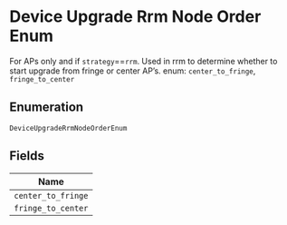 
# Device Upgrade Rrm Node Order Enum

For APs only and if `strategy`==`rrm`. Used in rrm to determine whether to start upgrade from fringe or center AP’s. enum: `center_to_fringe`, `fringe_to_center`

## Enumeration

`DeviceUpgradeRrmNodeOrderEnum`

## Fields

| Name |
|  --- |
| `center_to_fringe` |
| `fringe_to_center` |

